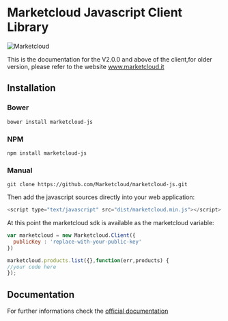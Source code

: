 # Marketcloud Javascript Client Library
![Marketcloud](http://www.marketcloud.it/img/logo/new_with_text.png)

This is the documentation for the V2.0.0 and above of the client,for older version, please refer to the website www.marketcloud.it

## Installation
### Bower
```
bower install marketcloud-js
```
### NPM
```
npm install marketcloud-js
```
### Manual
```
git clone https://github.com/Marketcloud/marketcloud-js.git
```

Then add the javascript sources directly into your web application:
```javascript
<script type="text/javascript" src="dist/marketcloud.min.js"></script>
```
At this point the marketcloud sdk is available as the marketcloud variable:
```javascript
var marketcloud = new Marketcloud.Client({
  publicKey : 'replace-with-your-public-key'
})

marketcloud.products.list({},function(err,products) {
//your code here
});
```
## Documentation
For further informations check the [official documentation](http://www.marketcloud.it/documentation/javascript)
